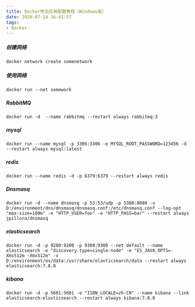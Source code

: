 ```yaml
---
title: Docker常见应用配置教程（Windows版）
date: 2020-07-14 16:41:57
tags:
- Docker
---
```


##### 创建网络

```
docker network create somenetwork
```

##### 使用网络

```
docker run --net somework
```

<!--more-->

##### RabbitMQ

```
docker run -d  --name rabbitmq --restart always rabbitmq:3
```



##### mysql

```
docker run --name mysql -p 3306:3306 -e MYSQL_ROOT_PASSWORD=123456 -d --restart always mysql:latest
```

##### redis

```
docker run --name redis -d -p 6379:6379 --restart always redis
```

##### Dnsmasq

```
docker run -d --name dnsmasq -p 53:53/udp -p 5380:8080 -v D:/environment/dns/dnsmasq/dnsmasq.conf:/etc/dnsmasq.conf --log-opt "max-size=100m" -e "HTTP_USER=foo" -e "HTTP_PASS=bar" --restart always jpillora/dnsmasq
```

##### elasticsearch

```
docker run -d -p 9200:9200 -p 9300:9300 --net default --name elasticsearch -e "discovery.type=single-node" -e "ES_JAVA_OPTS=-Xms512m -Xmx512m" -v D:/environment/es/data:/usr/share/elasticsearch/data --restart always elasticsearch:7.8.0
```

##### kibana

```
docker run -d -p 5601:5601 -e "I18N_LOCALE=zh-CN" --name kibana --link elasticsearch:elasticsearch --restart always kibana:7.8.0
```

